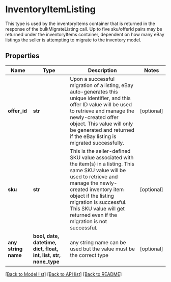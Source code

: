 # InventoryItemListing

This type is used by the inventoryItems container that is returned in the response of the bulkMigrateListing call. Up to five sku/offerId pairs may be returned under the inventoryItems container, dependent on how many eBay listings the seller is attempting to migrate to the inventory model.

## Properties
Name | Type | Description | Notes
------------ | ------------- | ------------- | -------------
**offer_id** | **str** | Upon a successful migration of a listing, eBay auto-generates this unique identifier, and this offer ID value will be used to retrieve and manage the newly-created offer object. This value will only be generated and returned if the eBay listing is migrated successfully. | [optional] 
**sku** | **str** | This is the seller-defined SKU value associated with the item(s) in a listing. This same SKU value will be used to retrieve and manage the newly-created inventory item object if the listing migration is successful. This SKU value will get returned even if the migration is not successful. | [optional] 
**any string name** | **bool, date, datetime, dict, float, int, list, str, none_type** | any string name can be used but the value must be the correct type | [optional]

[[Back to Model list]](../README.md#documentation-for-models) [[Back to API list]](../README.md#documentation-for-api-endpoints) [[Back to README]](../README.md)



